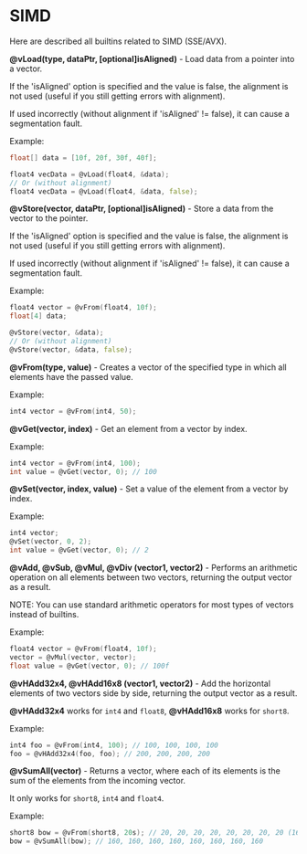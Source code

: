 # SIMD

Here are described all builtins related to SIMD (SSE/AVX).

**@vLoad(type, dataPtr, [optional]isAligned)** - Load data from a pointer into a vector.

If the 'isAligned' option is specified and the value is false, the alignment is not used (useful if you still getting errors with alignment).

If used incorrectly (without alignment if 'isAligned' != false), it can cause a segmentation fault.

Example:

```d
float[] data = [10f, 20f, 30f, 40f];

float4 vecData = @vLoad(float4, &data);
// Or (without alignment)
float4 vecData = @vLoad(float4, &data, false);
```

**@vStore(vector, dataPtr, [optional]isAligned)** - Store a data from the vector to the pointer.

If the 'isAligned' option is specified and the value is false, the alignment is not used (useful if you still getting errors with alignment).

If used incorrectly (without alignment if 'isAligned' != false), it can cause a segmentation fault.

Example:

```d
float4 vector = @vFrom(float4, 10f);
float[4] data;

@vStore(vector, &data);
// Or (without alignment)
@vStore(vector, &data, false);
```

**@vFrom(type, value)** - Creates a vector of the specified type in which all elements have the passed value.

Example:

```d
int4 vector = @vFrom(int4, 50);
```

**@vGet(vector, index)** - Get an element from a vector by index.

Example:

```d
int4 vector = @vFrom(int4, 100);
int value = @vGet(vector, 0); // 100
```

**@vSet(vector, index, value)** - Set a value of the element from a vector by index.

Example:

```d
int4 vector;
@vSet(vector, 0, 2);
int value = @vGet(vector, 0); // 2
```

**@vAdd, @vSub, @vMul, @vDiv (vector1, vector2)** - Performs an arithmetic operation on all elements between two vectors, returning the output vector as a result.

NOTE: You can use standard arithmetic operators for most types of vectors instead of builtins.

Example:

```d
float4 vector = @vFrom(float4, 10f);
vector = @vMul(vector, vector);
float value = @vGet(vector, 0); // 100f
```

**@vHAdd32x4, @vHAdd16x8 (vector1, vector2)** - Add the horizontal elements of two vectors side by side, returning the output vector as a result.

**@vHAdd32x4** works for `int4` and `float8`, **@vHAdd16x8** works for `short8`.

Example:

```d
int4 foo = @vFrom(int4, 100); // 100, 100, 100, 100
foo = @vHAdd32x4(foo, foo); // 200, 200, 200, 200
```

**@vSumAll(vector)** - Returns a vector, where each of its elements is the sum of the elements from the incoming vector.

It only works for `short8`, `int4` and `float4`.

Example:

```d
short8 bow = @vFrom(short8, 20s); // 20, 20, 20, 20, 20, 20, 20, 20 (160)
bow = @vSumAll(bow); // 160, 160, 160, 160, 160, 160, 160, 160
```